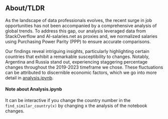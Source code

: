 ## About/TLDR
As the landscape of data professionals evolves, the recent surge in job opportunities has not been accompanied by a comprehensive analysis of global trends.
To address this gap, our analysis leveraged data from StackOverflow and AI-salaries.net as proxies and, we normalized salaries using Purchasing Power Parity (PPP) to ensure accurate comparisons.

Our findings reveal intriguing insights, particularly highlighting certain countries that exhibit a remarkable susceptibility to changes. 
Notably, Argentina and Russia stand out, experiencing staggering percentage changes throughout the 2019-2023 timeframe we chose.
These fluctuations can be attributed to discernible economic factors, which we go into more detail in [analysis.ipynb](/src/analysis.ipynb).

#### Note about Analysis.ipynb
It can be interactive if you change the country number in the `find_similar_country(x)` by changing x the analysis of the notebook changes.
